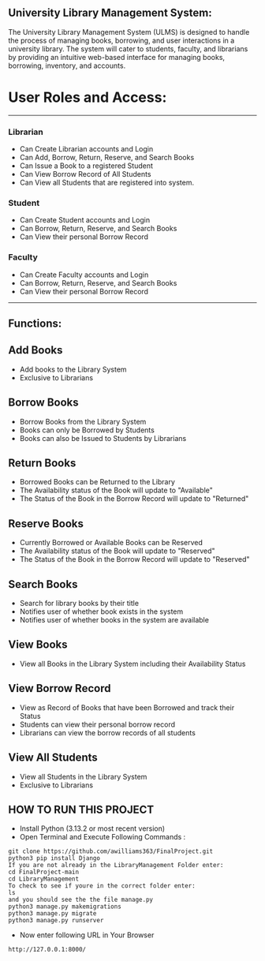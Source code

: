 ## University Library Management System:
The University Library Management System (ULMS) is designed to handle the process of managing books, borrowing, and user interactions in a university library. The system will cater to students, faculty, and librarians by providing an intuitive web-based interface for managing books, borrowing, inventory, and accounts. 


# User Roles and Access:
---
### Librarian
- Can Create Librarian accounts and Login
- Can Add, Borrow, Return, Reserve, and Search Books
- Can Issue a Book to a registered Student
- Can View Borrow Record of All Students
- Can View all Students that are registered into system.

### Student
- Can Create Student accounts and Login
- Can Borrow, Return, Reserve, and Search Books
- Can View their personal Borrow Record


### Faculty
- Can Create Faculty accounts and Login
- Can Borrow, Return, Reserve, and Search Books
- Can View their personal Borrow Record

---

## Functions: 

## Add Books
- Add books to the Library System 
- Exclusive to Librarians 

## Borrow Books 
- Borrow Books from the Library System 
- Books can only be Borrowed by Students 
- Books can also be Issued to Students by Librarians

## Return Books
- Borrowed Books can be Returned to the Library
- The Availability status of the Book will update to "Available" 
- The Status of the Book in the Borrow Record will update to "Returned" 

## Reserve Books
- Currently Borrowed or Available Books can be Reserved 
- The Availability status of the Book will update to "Reserved" 
- The Status of the Book in the Borrow Record will update to "Reserved" 

## Search Books
- Search for library books by their title 
- Notifies user of whether book exists in the system 
- Notifies user of whether books in the system are available 

## View Books 
- View all Books in the Library System including their Availability Status 

## View Borrow Record
- View as Record of Books that have been Borrowed and track their Status 
- Students can view their personal borrow record 
- Librarians can view the borrow records of all students 

## View All Students 
- View all Students in the Library System
- Exclusive to Librarians 

## HOW TO RUN THIS PROJECT
- Install Python (3.13.2 or most recent version)
- Open Terminal and Execute Following Commands :
```
git clone https://github.com/awilliams363/FinalProject.git
python3 pip install Django 
If you are not already in the LibraryManagement Folder enter: 
cd FinalProject-main
cd LibraryManagement 
To check to see if youre in the correct folder enter: 
ls 
and you should see the the file manage.py 
python3 manage.py makemigrations
python3 manage.py migrate
python3 manage.py runserver
```
- Now enter following URL in Your Browser
```
http://127.0.0.1:8000/
```